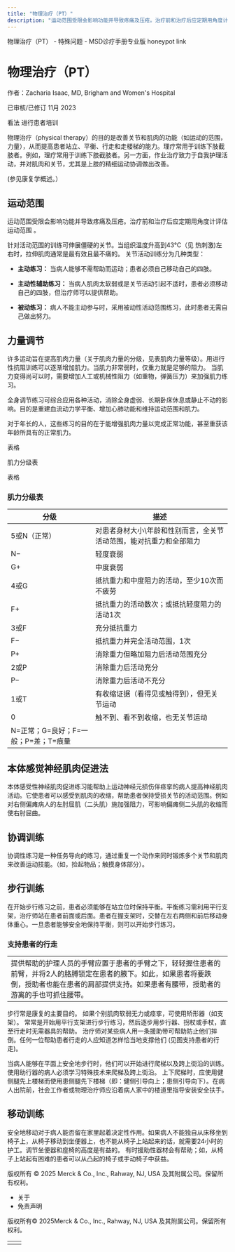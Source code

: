 ```yaml
---
title: "物理治疗（PT）"
description: "运动范围受限会影响功能并导致疼痛及压疮。治疗前和治疗后应定期用角度计评估运动范围 。"
---
```


﻿物理治疗（PT） - 特殊问题 - MSD诊疗手册专业版 honeypot link

# 物理治疗（PT）

作者：Zacharia Isaac, MD, Brigham and Women's Hospital

已审核/已修订 11月 2023

看法 进行患者培训

物理治疗（physical therapy）的目的是改善关节和肌肉的功能（如运动的范围，力量），从而提高患者站立、平衡、行走和走楼梯的能力。理疗常用于训练下肢截肢者。例如，理疗常用于训练下肢截肢者。另一方面，作业治疗致力于自我护理活动，并对肌肉和关节，尤其是上肢的精细运动协调做出改善。

(参见康复学概述。）

## 运动范围

运动范围受限会影响功能并导致疼痛及压疮。治疗前和治疗后应定期用角度计评估运动范围 。

针对活动范围的训练可伸展僵硬的关节。当组织温度升高到43°C（见 热刺激)左右时，拉伸肌肉通常是最有效且最不痛的。 关节活动训练分为几种类型：

- **主动练习：** 当病人能够不需帮助而运动；患者必须自己移动自己的四肢。

- **主动性辅助练习：** 当病人肌肉太软弱或是关节活动引起不适时，患者必须移动自己的四肢，但治疗师可以提供帮助。

- **被动练习：** 病人不能主动参与时，采用被动性活动范围练习，此时患者无需自己做出努力。


## 力量调节

许多运动旨在提高肌肉力量（关于肌肉力量的分级，见表肌肉力量等级）。用进行性抗阻训练可以逐渐增加肌力。当肌力非常弱时，仅重力就是足够的阻力。 当肌力变得尚可以时，需要增加人工或机械性阻力（如重物，弹簧压力）来加强肌力练习。

全身调节练习可综合应用各种活动，消除全身虚弱、长期卧床休息或静止不动的影响。目的是重建血流动力学平衡、增加心肺功能和维持运动范围和肌力。

对于年长的人，这些练习的目的在于能增强肌肉力量以完成正常功能，甚至重获该年龄所具有的正常肌力。

表格

肌力分级表

表格

### 肌力分级表

| 分级 | 描述 |
| --- | --- |
| 5或N（正常） | 对患者身材大小\\年龄和性别而言，全关节活动范围，能对抗重力和全部阻力 |
| N− | 轻度衰弱 |
| G+ | 中度衰弱 |
| 4或G | 抵抗重力和中度阻力的活动，至少10次而不疲劳 |
| F+ | 抵抗重力的活动数次；或抵抗轻度阻力的活动1次 |
| 3或F | 充分抵抗重力 |
| F− | 抵抗重力并完全活动范围，1次 |
| P+ | 消除重力但略加阻力后活动范围充分 |
| 2或P | 消除重力后活动充分 |
| P− | 消除重力后活动不充分 |
| 1或T | 有收缩证据（看得见或触得到），但无关节运动 |
| 0 | 触不到、看不到收缩，也无关节运动 |
| N=正常；G=良好；F=一般；P=差；T=痕量 |

## 本体感觉神经肌肉促进法

本体感受性神经肌肉促进练习能帮助上运动神经元损伤伴痉挛的病人提高神经肌肉活动。它使患者可以感受到肌肉的收缩，帮助患者保持受损关节的活动范围。例如对右侧偏瘫病人的左肘屈肌（二头肌）施加强阻力，可影响偏瘫侧二头肌的收缩而使右肘屈曲。

## 协调训练

协调性练习是一种任务导向的练习，通过重复一个动作来同时锻炼多个关节和肌肉来改善运动技能。（如，捡起物品；触摸身体部分）。

## 步行训练

在开始步行练习之前，患者必须能够在站立位时保持平衡。平衡练习需利用平行支架，治疗师站在患者前面或后面。患者在握支架时，交替在左右两侧和前后移动身体重心。一旦患者能够安全地保持平衡，则可以开始步行练习。

### 支持患者的行走

|     |
| --- |
| 提供帮助的护理人员的手臂应置于患者的手臂之下，轻轻握住患者的前臂，并将2人的胳膊锁定在患者的腋下。如此，如果患者将要跌倒，授助者也能在患者的肩部提供支持。如果患者有腰带，授助者的游离的手也可抓住腰带。<br> |

步行常是康复的主要目的。 如果个别肌肉软弱无力或痉挛，可使用矫形器（如支架）。 常常是开始用平行支架进行步行练习，然后逐步用步行器、拐杖或手杖，直至行走时无需器具的帮助。 治疗师对某些病人用一条援助带可帮助防止他们摔倒。任何一位帮助患者行走的人应知道怎样恰当地支撑他们 (见图支持患者的行走)。

当病人能够在平面上安全地步行时，他们可以开始进行爬梯以及跨上街沿的训练。使用助行器的病人必须学习特殊技术来爬梯及跨上街沿。 上下爬梯时，应使用健侧腿先上楼梯而使用患侧腿先下楼梯（即：健侧引导向上；患侧引导向下）。在病人出院前，社会工作者或物理治疗师应沿着病人家中的楼道里指导安装安全扶手。

## 移动训练

安全地移动对于病人能否留在家里起着决定性作用。如果病人不能独自从床移坐到椅子上，从椅子移动到坐便器上，也不能从椅子上站起来的话，就需要24小时的护工。调节坐便器和座椅的高度是有益的。 有时援助性器材会有帮助；如，从椅子上站起有困难的患者可以从凸起的椅子或手动椅子中获益。



版权所有 © 2025
Merck & Co., Inc., Rahway, NJ, USA 及其附属公司。保留所有权利。

- 关于
- 免责声明

版权所有© 2025Merck & Co., Inc., Rahway, NJ, USA 及其附属公司。保留所有权利。

|     |     |
| --- | --- |
|  |  |